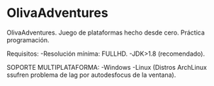 # OlivaAdventures
OlivaAdventures. Juego de plataformas hecho desde cero. Práctica programación.

Requisitos:
 -Resolución mínima: FULLHD.
 -JDK>1.8 (recomendado).

SOPORTE MULTIPLATAFORMA:
 -Windows
 -Linux (Distros ArchLinux ssufren problema de lag por autodesfocus de la ventana).

